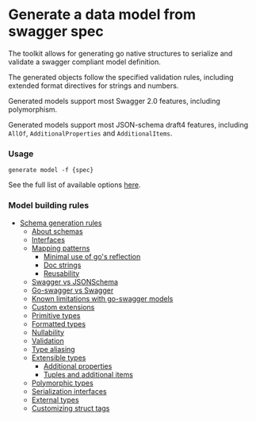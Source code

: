 # Generate a data model from swagger spec

The toolkit allows for generating go native structures to serialize and validate a swagger compliant model definition.

The generated objects follow the specified validation rules, including extended format directives for strings and numbers.

Generated models support most Swagger 2.0 features, including polymorphism.

Generated models support most JSON-schema draft4 features, including `AllOf`, `AdditionalProperties` and `AdditionalItems`.

### Usage

`generate model -f {spec}`

See the full list of available options [here](../generate/model.md).

### Model building rules

* [Schema generation rules](./models/schemas.md#schema-generation-rules)
  * [About schemas](./models/schemas.md#about-schema)
  * [Interfaces](./models/schemas.md#interfaces)
  * [Mapping patterns](./models/schemas.md#mapping-patterns)
    * [Minimal use of go's reflection](./models/schemas.md#minimal-use-of-go-s-reflection)
    * [Doc strings](./models/schemas.md#doc-strings)
    * [Reusability](./models/schemas.md#reusability)
  * [Swagger vs JSONSchema](./models/schemas.md#swagger-vs-jsonschema)
  * [Go-swagger vs Swagger](./models/schemas.md#go-swagger-vs-swagger)
  * [Known limitations with go-swagger models](./models/schemas.md#known-limitations-with-go-swagger-models)
  * [Custom extensions](./models/schemas.md#custom-extensions)
  * [Primitive types](./models/schemas.md#primitive-types)
  * [Formatted types](./models/schemas.md#formatted-types)
  * [Nullability](./models/schemas.md#nullability)
  * [Validation](./models/schemas.md#validation)
  * [Type aliasing](./models/schemas.md#type-aliasing)
  * [Extensible types](./models/schemas.md#extensible-types)
    * [Additional properties](./models/schemas.md#additional-properties)
    * [Tuples and additional items](./models/schemas.md#tuples-and-additional-items)
  * [Polymorphic types](./models/schemas.md#polymorphic-types)
  * [Serialization interfaces](./models/schemas.md#serialization-interfaces)
  * [External types](./models/schemas.md#external-types)
  * [Customizing struct tags](./models/schemas.md#customizing-struct-tags)

